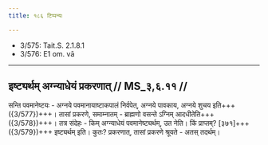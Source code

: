 ```yaml
---
title: १८६ टिप्पन्यः

---
```

- 3/575: Tait.S. 2.1.8.1
- 3/576: E1 om. vā

____________________________________________


## इष्ट्यर्थम् अग्न्याधेयं प्रकरणात् // MS_३,६.११ //

सन्ति पवमानेष्टयः - अग्नये पवमानायाष्टाकपालं निर्वपेत्, अग्नये पावकाय, अग्नये शुचय इति+++({3/577})+++। तासां प्रकरणे, समाम्नातम् - ब्राह्मणो वसन्ते ऽग्निम् आदधीतेति+++({3/578})+++। तत्र संदेहः - किम् अग्न्याधेयं पवमानेष्ट्यर्थम्, उत नेति। किं प्राप्तम्? [३७१]+++({3/579})+++ इष्ट्यर्थम् इति। कुतः? प्रकरणात्, तासां प्रकरणे श्रूयते - अतस् तदर्थम्।
